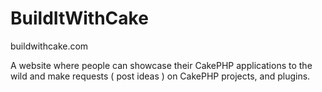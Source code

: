 BuildItWithCake
=============

buildwithcake.com

A website where people can showcase their CakePHP applications to the wild
and make requests ( post ideas ) on CakePHP projects, and plugins.
